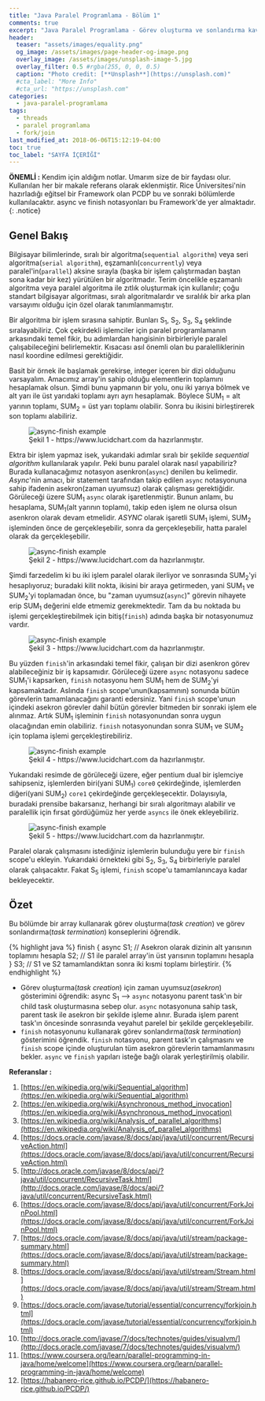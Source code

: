 ```yaml
---
title: "Java Paralel Programlama - Bölüm 1"
comments: true
excerpt: "Java Paralel Programlama - Görev oluşturma ve sonlandırma kavramları(Async, Finish)"
header:
  teaser: "assets/images/equality.png"
  og_image: /assets/images/page-header-og-image.png
  overlay_image: /assets/images/unsplash-image-5.jpg
  overlay_filter: 0.5 #rgba(255, 0, 0, 0.5)
  caption: "Photo credit: [**Unsplash**](https://unsplash.com)"
  #cta_label: "More Info"
  #cta_url: "https://unsplash.com"
categories:
  - java-paralel-programlama
tags:
  - threads
  - paralel programlama
  - fork/join
last_modified_at: 2018-06-06T15:12:19-04:00
toc: true
toc_label: "SAYFA İÇERİĞİ"
---
```




**ÖNEMLİ :** Kendim için aldığım notlar. Umarım size de bir faydası olur. Kullanılan her bir makale referans olarak eklenmiştir. Rice Üniversitesi'nin hazırladığı eğitsel bir Framework olan PCDP bu ve sonraki bölümlerde kullanılacaktır. async ve finish notasyonları bu Framework'de yer almaktadır.
{: .notice}

## Genel Bakış

Bilgisayar bilimlerinde, sıralı bir algoritma(``sequential algorithm``) veya seri algoritma(``serial algorithm``), eşzamanlı(``concurrently``) veya paralel'in(``parallel``) aksine sırayla (başka bir işlem çalıştırmadan baştan sona kadar bir kez) yürütülen bir algoritmadır. Terim öncelikle eşzamanlı algoritma veya paralel algoritma ile zıtlık oluşturmak için kullanılır; çoğu standart bilgisayar algoritması, sıralı algoritmalardır ve sıralılık bir arka plan varsayımı olduğu için özel olarak tanımlanmamıştır.

Bir algoritma bir işlem sırasına sahiptir. Bunları S<sub>1</sub>, S<sub>2</sub>, S<sub>3</sub>, S<sub>4</sub> şeklinde sıralayabiliriz. Çok çekirdekli işlemciler için paralel programlamanın arkasındaki temel fikir, bu adımlardan hangisinin birbirleriyle paralel çalışabileceğini belirlemektir. Kısacası asıl önemli olan bu paralelliklerinin nasıl koordine edilmesi gerektiğidir.

Basit bir örnek ile başlamak gerekirse, integer içeren bir dizi olduğunu varsayalım. Amacımız array'in sahip olduğu elementlerin toplamını hesaplamak olsun. Şimdi bunu yapmanın bir yolu, onu iki yarıya bölmek ve alt yarı ile üst yarıdaki toplamı ayrı ayrı hesaplamak. Böylece SUM<sub>1</sub> = alt yarının toplamı, SUM<sub>2</sub> = üst yarı toplamı olabilir. Sonra bu ikisini birleştirerek son toplamı alabiliriz.

<figure >
  <img src="{{ site.url }}{{ site.baseurl }}/assets/images/2019-08-03-Java-paralel-programlama1/async-finish00.jpeg" alt="async-finish example">
  <figcaption>Şekil 1 - https://www.lucidchart.com da hazırlanmıştır.</figcaption>
</figure>

Ektra bir işlem yapmaz isek, yukarıdaki adımlar sıralı bir şekilde *sequential algorithm* kullanılarak yapılır. Peki bunu paralel olarak nasıl yapabiliriz? Burada kullanacağımız notasyon asenkron(``async``) denilen bu kelimedir. *Async*'nin amacı, bir statement tarafından takip edilen `async` notasyonuna sahip ifadenin asekron(zaman uyumsuz) olarak çalışması gerektiğidir. Görüleceği üzere SUM<sub>1</sub> ``async`` olarak işaretlenmiştir. Bunun anlamı, bu hesaplama, SUM<sub>1</sub>(alt yarının toplamı), takip eden işlem ne olursa olsun asenkron olarak devam etmelidir. *ASYNC* olarak işaretli SUM<sub>1</sub> işlemi, SUM<sub>2</sub> işleminden önce de gerçekleşebilir, sonra da gerçekleşebilir, hatta paralel olarak da gerçekleşebilir.

<figure >
  <img src="{{ site.url }}{{ site.baseurl }}/assets/images/2019-08-03-Java-paralel-programlama1/async-finish0.jpeg" alt="async-finish example">
  <figcaption>Şekil 2 - https://www.lucidchart.com da hazırlanmıştır.</figcaption>
</figure>

Şimdi farzedelim ki bu iki işlem paralel olarak ilerliyor ve sonrasında SUM<sub>2</sub>'yi hesaplıyoruz; buradaki kilit nokta, ikisini bir araya getirmeden, yani SUM<sub>1</sub> ve SUM<sub>2</sub>'yi toplamadan önce, bu "zaman uyumsuz(``async``)" görevin nihayete erip SUM<sub>1</sub> değerini elde etmemiz gerekmektedir. Tam da bu noktada bu işlemi gerçekleştirebilmek için bitiş(``finish``) adında başka bir notasyonumuz vardır.

<figure >
  <img src="{{ site.url }}{{ site.baseurl }}/assets/images/2019-08-03-Java-paralel-programlama1/async-finish1.jpeg" alt="async-finish example">
  <figcaption>Şekil 3 - https://www.lucidchart.com da hazırlanmıştır.</figcaption>
</figure>

Bu yüzden ``finish``'in arkasındaki temel fikir, çalışan bir dizi asenkron görev alabileceğiniz bir iş kapsamıdır. Görüleceği üzere ``async`` notasyonu sadece SUM<sub>1</sub>'i kapsarken, ``finish`` notasyonu hem SUM<sub>1</sub> hem de SUM<sub>2</sub>'yi kapsamaktadır. Aslında ``finish`` scope'unun(kapsamının) sonunda bütün görevlerin tamamlanacağını garanti edersiniz. Yani ``finish`` scope'unun içindeki asekron görevler dahil bütün görevler bitmeden bir sonraki işlem ele alınmaz. Artık SUM<sub>1</sub> işleminin ``finish`` notasyonundan sonra uygun olacağından emin olabiliriz. ``finish`` notasyonundan sonra SUM<sub>1</sub> ve SUM<sub>2</sub> için toplama işlemi gerçekleştirebiliriz.

<figure >
  <img src="{{ site.url }}{{ site.baseurl }}/assets/images/2019-08-03-Java-paralel-programlama1/async-finish2.jpeg" alt="async-finish example">
  <figcaption>Şekil 4 - https://www.lucidchart.com da hazırlanmıştır.</figcaption>
</figure>

Yukarıdaki resimde de görüleceği üzere, eğer pentium dual bir işlemciye sahipseniz, işlemlerden biri(yani SUM<sub>1</sub>) ``core0`` çekirdeğinde, işlemlerden diğeri(yani SUM<sub>2</sub>) ``core1`` çekirdeğinde gerçekleşecektir. Dolayısıyla, buradaki prensibe bakarsanız, herhangi bir sıralı algoritmayı alabilir ve paralellik için fırsat gördüğümüz her yerde ``asyncs`` ile önek ekleyebiliriz.

<figure >
  <img src="{{ site.url }}{{ site.baseurl }}/assets/images/2019-08-03-Java-paralel-programlama1/async-finish3.jpeg" alt="async-finish example">
  <figcaption>Şekil 5 - https://www.lucidchart.com da hazırlanmıştır.</figcaption>
</figure>

Paralel olarak çalışmasını istediğiniz işlemlerin bulunduğu yere bir ``finish`` scope'u ekleyin. Yukarıdaki örnekteki gibi S<sub>2</sub>, S<sub>3</sub>, S<sub>4</sub> birbirleriyle paralel olarak çalışacaktır. Fakat S<sub>5</sub> işlemi, ``finish`` scope'u tamamlanıncaya kadar bekleyecektir.

## Özet
Bu bölümde bir array kullanarak görev oluşturma(*task creation*) ve görev sonlandırma(*task termination*) konseplerini öğrendik.

{% highlight java %}
finish {
  async S1; // Asekron olarak dizinin alt yarısının toplamını hesapla
  S2;       // S1 ile paralel array'in üst yarısının toplamını hesapla
}
S3; // S1 ve S2 tamamlandıktan sonra iki kısmi toplamı birleştirir.
{% endhighlight %}

- Görev oluşturma(*task creation*) için zaman uyumsuz(*asekron*) gösterimini öğrendik: async S<sub>1</sub> --> ``async`` notasyonu parent task'ın bir child task oluşturmasına sebep olur. ``async`` notasyonuna sahip task, parent task ile asekron bir şekilde işleme alınır. Burada işlem parent task'ın öncesinde sonrasında veyahut parelel bir şekilde gerçekleşebilir.
- ``finish`` notasyonunu kullanarak görev sonlandırma(*task termination*) gösterimini öğrendik. ``finish`` notasyonu, parent task'ın çalışmasını ve ``finish`` scope içinde oluşturulan tüm asekron görevlerin tamamlanmasını bekler. ``async`` ve ``finish`` yapıları isteğe bağlı olarak yerleştirilmiş olabilir.




**Referanslar :**

1. [https://en.wikipedia.org/wiki/Sequential_algorithm](https://en.wikipedia.org/wiki/Sequential_algorithm)
2. [https://en.wikipedia.org/wiki/Asynchronous_method_invocation](https://en.wikipedia.org/wiki/Asynchronous_method_invocation)
3. [https://en.wikipedia.org/wiki/Analysis_of_parallel_algorithms](https://en.wikipedia.org/wiki/Analysis_of_parallel_algorithms)
4. [https://docs.oracle.com/javase/8/docs/api/java/util/concurrent/RecursiveAction.html](https://docs.oracle.com/javase/8/docs/api/java/util/concurrent/RecursiveAction.html)
5. [http://docs.oracle.com/javase/8/docs/api/?java/util/concurrent/RecursiveTask.html](http://docs.oracle.com/javase/8/docs/api/?java/util/concurrent/RecursiveTask.html)
6. [https://docs.oracle.com/javase/8/docs/api/java/util/concurrent/ForkJoinPool.html](https://docs.oracle.com/javase/8/docs/api/java/util/concurrent/ForkJoinPool.html)
7. [https://docs.oracle.com/javase/8/docs/api/java/util/stream/package-summary.html](https://docs.oracle.com/javase/8/docs/api/java/util/stream/package-summary.html)
8. [https://docs.oracle.com/javase/8/docs/api/java/util/stream/Stream.html](https://docs.oracle.com/javase/8/docs/api/java/util/stream/Stream.html)
9. [https://docs.oracle.com/javase/tutorial/essential/concurrency/forkjoin.html](https://docs.oracle.com/javase/tutorial/essential/concurrency/forkjoin.html)
10. [http://docs.oracle.com/javase/7/docs/technotes/guides/visualvm/](http://docs.oracle.com/javase/7/docs/technotes/guides/visualvm/)
11. [https://www.coursera.org/learn/parallel-programming-in-java/home/welcome](https://www.coursera.org/learn/parallel-programming-in-java/home/welcome)
12. [https://habanero-rice.github.io/PCDP/](https://habanero-rice.github.io/PCDP/)
